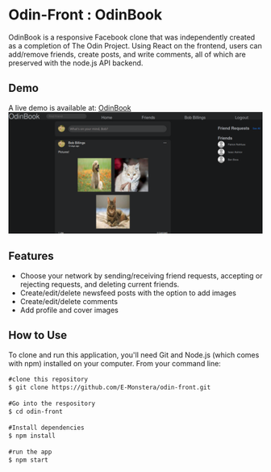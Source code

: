 # Odin-Front : OdinBook
OdinBook is a responsive Facebook clone that was independently created as a completion of The Odin Project. Using React on the frontend, users can add/remove friends, create posts, and write comments, all of which are preserved with the node.js API backend.

## Demo
A live demo is available at: [OdinBook](odinbook.elisabethoconnor.com)
![Screenshot of Demo](/public/static_assets/odinbook.png)

## Features
- Choose your network by sending/receiving friend requests, accepting or rejecting requests, and deleting current friends.
- Create/edit/delete newsfeed posts with the option to add images
- Create/edit/delete comments
- Add profile and cover images

## How to Use
To clone and run this application, you'll need Git and Node.js (which comes with npm) installed on your computer. From your command line:

```
#clone this repository
$ git clone https://github.com/E-Monstera/odin-front.git

#Go into the respository
$ cd odin-front

#Install dependencies
$ npm install

#run the app
$ npm start
```

